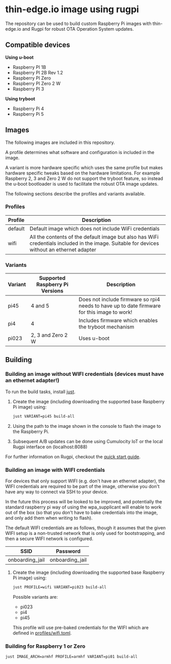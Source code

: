 # thin-edge.io image using rugpi

The repository can be used to build custom Raspberry Pi images with thin-edge.io and Rugpi for robust OTA Operation System updates.

## Compatible devices

**Using u-boot**

* Raspberry PI 1B
* Raspberry PI 2B Rev 1.2
* Raspberry PI Zero
* Raspberry PI Zero 2 W
* Raspberry PI 3

**Using tryboot**

* Raspberry Pi 4
* Raspberry Pi 5


## Images

The following images are included in this repository.

A profile determines what software and configuration is included in the image.

A variant is more hardware specific which uses the same profile but makes hardware specific tweaks based on the hardware limitations. For example Raspberry 2, 3 and Zero 2 W do not support the tryboot feature, so instead the u-boot bootloader is used to facilitate the robust OTA image updates.

The following sections describe the profiles and variants available.

### Profiles

|Profile|Description|
|-------|-----------|
|default|Default image which does not include WiFi credentials|
|wifi|All the contents of the default image but also has WiFi credentials included in the image. Suitable for devices without an ethernet adapter|


### Variants

|Variant|Supported Raspberry Pi Versions|Description|
|-------|-------------------------------|-----------|
|pi45|4 and 5|Does not include firmware so rpi4 needs to have up to date firmware for this image to work!|
|pi4|4|Includes firmware which enables the tryboot mechanism|
|pi023|2, 3 and Zero 2 W|Uses u-boot|


## Building

### Building an image without WIFI credentials (devices must have an ethernet adapter!)

To run the build tasks, install [just](https://just.systems/man/en/chapter_5.html).

1. Create the image (including downloading the supported base Raspberry Pi image) using:

    ```sh
    just VARIANT=pi45 build-all
    ```

2. Using the path to the image shown in the console to flash the image to the Raspberry Pi.

3. Subsequent A/B updates can be done using Cumulocity IoT or the local Rugpi interface on (localhost:8088)

For further information on Rugpi, checkout the [quick start guide](https://oss.silitics.com/rugpi/docs/getting-started).

### Building an image with WIFI credentials

For devices that only support WIFI (e.g. don't have an ethernet adapter), the WIFI credentials are required to be part of the image, otherwise you don't have any way to connect via SSH to your device.

In the future this process will be looked to be improved, and potentially the standard raspberry pi way of using the wpa_supplicant will enable to work out of the box (so that you don't have to bake credentials into the image, and only add them when writing to flash).

The default WIFI credentials are as follows, though it assumes that the given WIFI setup is a non-trusted network that is only used for bootstrapping, and then a secure WIFI network is configured.

|SSID|Password|
|----|--------|
|onboarding_jail|onboarding_jail|

1. Create the image (including downloading the supported base Raspberry Pi image) using:

    ```sh
    just PROFILE=wifi VARIANT=pi023 build-all
    ```

    Possible variants are:

    * pi023
    * pi4
    * pi45

    This profile will use pre-baked credentials for the WIFI which are defined in [profiles/wifi.toml](profiles/wifi.toml).

### Building for Raspberry 1 or Zero

```sh
just IMAGE_ARCH=armhf PROFILE=armhf VARIANT=pi01 build-all
```
